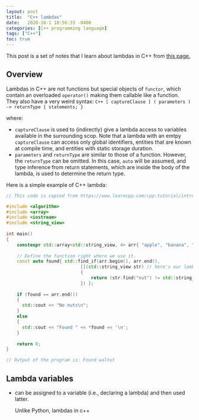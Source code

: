 ```yaml
---
layout: post
title:  "C++ lambdas"
date:   2020-10-1 10:56:33 -0400
categories: [C++ programming language]
tags: ["C++"]
toc: true
---
```


This post is a set of notes that I learn about lambdas in C++ from [this page.](https://www.learncpp.com/cpp-tutorial/introduction-to-lambdas-anonymous-functions/)

## Overview

Lambdas in C++ are not functions but special objects of `functor`, which contain an overloaded `operator()` making them callable like a function. They also have a very weird syntax:
    ```C++
    [ captureClause ] ( parameters ) -> returnType
    {
        statements;
    }
    ```

  where:
  - `captureClause` is used to (indirectly) give a lambda access to variables available in the surrounding scop. Note that a lambda with an emtpy `captureClause` can access only global identifiers, entities that are known at compile time, and entities with static storage duration.
  - `parameters` and `returnType` are similar to those of a function. However, the `returnType` can be omitted. In this case, `auto` will be assumed, and type inference from return statements, which are inside the body of the lambda, is used to determine the return type.

Here is a simple example of C++ lambda:
```C++
// This code is copied from https://www.learncpp.com/cpp-tutorial/introduction-to-lambdas-anonymous-functions/

#include <algorithm>
#include <array>
#include <iostream>
#include <string_view>
 
int main()
{
    constexpr std::array<std::string_view, 4> arr{ "apple", "banana", "walnut", "lemon" };
  
    // Define the function right where we use it.
    const auto found{ std::find_if(arr.begin(), arr.end(),
                            [](std::string_view str) // here's our lambda, no capture clause
                            {
                                return (str.find("nut") != std::string_view::npos);
                            }) };
  
    if (found == arr.end())
    {
      std::cout << "No nuts\n";
    }
    else
    {
      std::cout << "Found " << *found << '\n';
    }
  
    return 0;
}

// Output of the program is: Found walnut
```

## Lambda variables

- can be assigned to a variable (i.e., declaring a lambda) and then used latter.


    Unlike Python, lambdas in c++ 